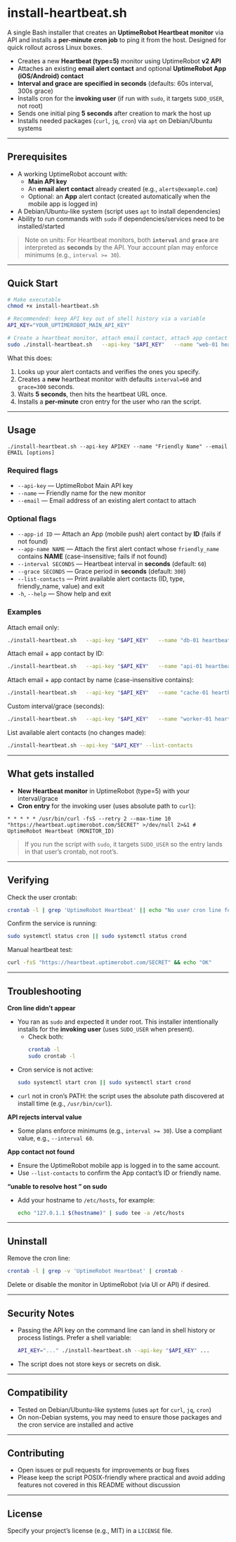 # install-heartbeat.sh

A single Bash installer that creates an **UptimeRobot Heartbeat monitor** via API and installs a **per-minute cron job** to ping it from the host. Designed for quick rollout across Linux boxes.

- Creates a new **Heartbeat (type=5)** monitor using UptimeRobot **v2 API**
- Attaches an existing **email alert contact** and optional **UptimeRobot App (iOS/Android) contact**
- **Interval and grace are specified in seconds** (defaults: 60s interval, 300s grace)
- Installs cron for the **invoking user** (if run with `sudo`, it targets `SUDO_USER`, not root)
- Sends one initial ping **5 seconds** after creation to mark the host up
- Installs needed packages (`curl`, `jq`, `cron`) via `apt` on Debian/Ubuntu systems

---

## Prerequisites

- A working UptimeRobot account with:
  - **Main API key**
  - An **email alert contact** already created (e.g., `alerts@example.com`)
  - Optional: an **App** alert contact (created automatically when the mobile app is logged in)
- A Debian/Ubuntu-like system (script uses `apt` to install dependencies)
- Ability to run commands with `sudo` if dependencies/services need to be installed/started

> Note on units: For Heartbeat monitors, both **`interval`** and **`grace`** are interpreted as **seconds** by the API. Your account plan may enforce minimums (e.g., `interval >= 30`).

---

## Quick Start

```bash
# Make executable
chmod +x install-heartbeat.sh

# Recommended: keep API key out of shell history via a variable
API_KEY="YOUR_UPTIMEROBOT_MAIN_API_KEY"

# Create a heartbeat monitor, attach email contact, attach app contact by ID
sudo ./install-heartbeat.sh   --api-key "$API_KEY"   --name "web-01 heartbeat"   --email alerts@example.com   --app-id 1234567
```

What this does:

1. Looks up your alert contacts and verifies the ones you specify.
2. Creates a **new** heartbeat monitor with defaults `interval=60` and `grace=300` seconds.
3. Waits **5 seconds**, then hits the heartbeat URL once.
4. Installs a **per-minute** cron entry for the user who ran the script.

---

## Usage

```
./install-heartbeat.sh --api-key APIKEY --name "Friendly Name" --email EMAIL [options]
```

### Required flags

- `--api-key` — UptimeRobot Main API key
- `--name` — Friendly name for the new monitor
- `--email` — Email address of an existing alert contact to attach

### Optional flags

- `--app-id ID` — Attach an App (mobile push) alert contact by **ID** (fails if not found)
- `--app-name NAME` — Attach the first alert contact whose `friendly_name` contains **NAME** (case-insensitive; fails if not found)
- `--interval SECONDS` — Heartbeat interval in **seconds** (default: `60`)
- `--grace SECONDS` — Grace period in **seconds** (default: `300`)
- `--list-contacts` — Print available alert contacts (ID, type, friendly_name, value) and exit
- `-h`, `--help` — Show help and exit

### Examples

Attach email only:

```bash
./install-heartbeat.sh   --api-key "$API_KEY"   --name "db-01 heartbeat"   --email alerts@example.com
```

Attach email + app contact by ID:

```bash
./install-heartbeat.sh   --api-key "$API_KEY"   --name "api-01 heartbeat"   --email alerts@example.com   --app-id 1234567
```

Attach email + app contact by name (case-insensitive contains):

```bash
./install-heartbeat.sh   --api-key "$API_KEY"   --name "cache-01 heartbeat"   --email alerts@example.com   --app-name "UptimeRobot App (iPhone)"
```

Custom interval/grace (seconds):

```bash
./install-heartbeat.sh   --api-key "$API_KEY"   --name "worker-01 heartbeat"   --email alerts@example.com   --interval 120   --grace 600
```

List available alert contacts (no changes made):

```bash
./install-heartbeat.sh --api-key "$API_KEY" --list-contacts
```

---

## What gets installed

- **New Heartbeat monitor** in UptimeRobot (type=5) with your interval/grace
- **Cron entry** for the invoking user (uses absolute path to `curl`):

```
* * * * * /usr/bin/curl -fsS --retry 2 --max-time 10 "https://heartbeat.uptimerobot.com/SECRET" >/dev/null 2>&1 # UptimeRobot Heartbeat (MONITOR_ID)
```

> If you run the script with `sudo`, it targets `SUDO_USER` so the entry lands in that user’s crontab, not root’s.

---

## Verifying

Check the user crontab:

```bash
crontab -l | grep 'UptimeRobot Heartbeat' || echo "No user cron line found"
```

Confirm the service is running:

```bash
sudo systemctl status cron || sudo systemctl status crond
```

Manual heartbeat test:

```bash
curl -fsS "https://heartbeat.uptimerobot.com/SECRET" && echo "OK"
```

---

## Troubleshooting

**Cron line didn’t appear**

- You ran as `sudo` and expected it under root. This installer intentionally installs for the **invoking user** (uses `SUDO_USER` when present).
  - Check both:
    ```bash
    crontab -l
    sudo crontab -l
    ```
- Cron service is not active:
  ```bash
  sudo systemctl start cron || sudo systemctl start crond
  ```
- `curl` not in cron’s PATH: the script uses the absolute path discovered at install time (e.g., `/usr/bin/curl`).

**API rejects interval value**

- Some plans enforce minimums (e.g., `interval >= 30`). Use a compliant value, e.g., `--interval 60`.

**App contact not found**

- Ensure the UptimeRobot mobile app is logged in to the same account.
- Use `--list-contacts` to confirm the App contact’s ID or friendly name.

**“unable to resolve host <hostname>” on sudo**

- Add your hostname to `/etc/hosts`, for example:
  ```bash
  echo "127.0.1.1 $(hostname)" | sudo tee -a /etc/hosts
  ```

---

## Uninstall

Remove the cron line:

```bash
crontab -l | grep -v 'UptimeRobot Heartbeat' | crontab -
```

Delete or disable the monitor in UptimeRobot (via UI or API) if desired.

---

## Security Notes

- Passing the API key on the command line can land in shell history or process listings. Prefer a shell variable:
  ```bash
  API_KEY="..." ./install-heartbeat.sh --api-key "$API_KEY" ...
  ```
- The script does not store keys or secrets on disk.

---

## Compatibility

- Tested on Debian/Ubuntu-like systems (uses `apt` for `curl`, `jq`, `cron`)
- On non-Debian systems, you may need to ensure those packages and the cron service are installed and active

---

## Contributing

- Open issues or pull requests for improvements or bug fixes
- Please keep the script POSIX-friendly where practical and avoid adding features not covered in this README without discussion

---

## License

Specify your project’s license (e.g., MIT) in a `LICENSE` file.
